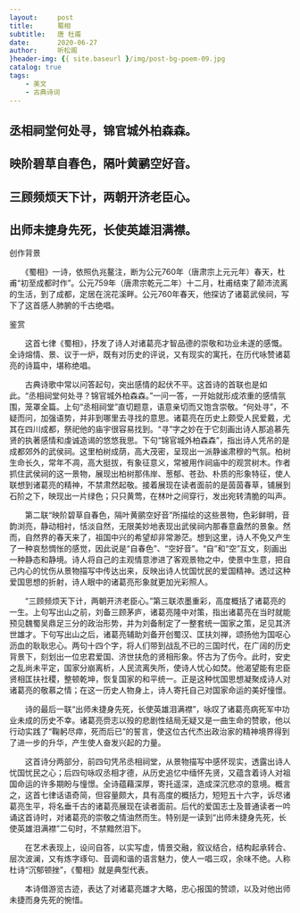 ```yaml
---
layout:     post
title:      蜀相
subtitle:   唐 杜甫
date:       2020-06-27
author:     听松阁
}header-img: {{ site.baseurl }/img/post-bg-poem-09.jpg
catalog: true
tags:
    - 美文
    - 古典诗词
---
```


## 丞相祠堂何处寻，锦官城外柏森森。

## 映阶碧草自春色，隔叶黄鹂空好音。

## 三顾频烦天下计，两朝开济老臣心。

## 出师未捷身先死，长使英雄泪满襟。





创作背景



　　《蜀相》一诗，依照仇兆鳌注，断为公元760年（唐肃宗上元元年）春天，杜甫“初至成都时作”。公元759年（唐肃宗乾元二年）十二月，杜甫结束了颠沛流离的生活，到了成都，定居在浣花溪畔。公元760年春天，他探访了诸葛武侯祠，写下了这首感人肺腑的千古绝唱。







鉴赏



　　这首七律《蜀相》，抒发了诗人对诸葛亮才智品德的崇敬和功业未遂的感慨。全诗熔情、景、议于一炉，既有对历史的评说，又有现实的寓托，在历代咏赞诸葛亮的诗篇中，堪称绝唱。



　　古典诗歌中常以问答起句，突出感情的起伏不平。这首诗的首联也是如此。“丞相祠堂何处寻？锦官城外柏森森。”一问一答，一开始就形成浓重的感情氛围，笼罩全篇。上句“丞相祠堂”直切题意，语意亲切而又饱含崇敬。“何处寻”，不疑而问，加强语势，并非到哪里去寻找的意思。诸葛亮在历史上颇受人民爱戴，尤其在四川成都，祭祀他的庙宇很容易找到。“寻”字之妙在于它刻画出诗人那追慕先贤的执著感情和虔诚造谒的悠悠我思。下句“锦官城外柏森森”，指出诗人凭吊的是成都郊外的武侯祠。这里柏树成荫，高大茂密，呈现出一派静谧肃穆的气氛。柏树生命长久，常年不凋，高大挺拔，有象征意义，常被用作祠庙中的观赏树木。作者抓住武侯祠的这一景物，展现出柏树那伟岸、葱郁、苍劲、朴质的形象特征，使人联想到诸葛亮的精神，不禁肃然起敬。接着展现在读者面前的是茵茵春草，铺展到石阶之下，映现出一片绿色；只只黄莺，在林叶之间穿行，发出宛转清脆的叫声。



　　第二联“映阶碧草自春色，隔叶黄鹂空好音”所描绘的这些景物，色彩鲜明，音韵浏亮，静动相衬，恬淡自然，无限美妙地表现出武侯祠内那春意盎然的景象。然而，自然界的春天来了，祖国中兴的希望却非常渺茫。想到这里，诗人不免又产生了一种哀愁惆怅的感觉，因此说是“自春色”、“空好音”。“自”和“空”互文，刻画出一种静态和静境。诗人将自己的主观情意渗进了客观景物之中，使景中生意，把自己内心的忧伤从景物描写中传达出来，反映出诗人忧国忧民的爱国精神。透过这种爱国思想的折射，诗人眼中的诸葛亮形象就更加光彩照人。



　　“三顾频烦天下计，两朝开济老臣心。”第三联浓墨重彩，高度概括了诸葛亮的一生。上句写出山之前，刘备三顾茅庐，诸葛亮隆中对策，指出诸葛亮在当时就能预见魏蜀吴鼎足三分的政治形势，并为刘备制定了一整套统一国家之策，足见其济世雄才。下句写出山之后，诸葛亮辅助刘备开创蜀汉、匡扶刘禅，颂扬他为国呕心沥血的耿耿忠心。两句十四个字，将人们带到战乱不已的三国时代，在广阔的历史背景下，刻划出一位忠君爱国、济世扶危的贤相形象。怀古为了伤今。此时，安史之乱尚未平定，国家分崩离析，人民流离失所，使诗人忧心如焚。他渴望能有忠臣贤相匡扶社稷，整顿乾坤，恢复国家的和平统一。正是这种忧国思想凝聚成诗人对诸葛亮的敬慕之情；在这一历史人物身上，诗人寄托自己对国家命运的美好憧憬。



　　诗的最后一联“出师未捷身先死，长使英雄泪满襟”，咏叹了诸葛亮病死军中功业未成的历史不幸。诸葛亮赍志以殁的悲剧性结局无疑又是一曲生命的赞歌，他以行动实践了“鞠躬尽瘁，死而后已”的誓言，使这位古代杰出政治家的精神境界得到了进一步的升华，产生使人奋发兴起的力量。



　　这首诗分两部分，前四句凭吊丞相祠堂，从景物描写中感怀现实，透露出诗人忧国忧民之心；后四句咏叹丞相才德，从历史追忆中缅怀先贤，又蕴含着诗人对祖国命运的许多期盼与憧憬。全诗蕴藉深厚，寄托遥深，造成深沉悲凉的意境。概言之，这首七律话语奇简，但容量颇大，具有高度的概括力，短短五十六字，诉尽诸葛亮生平，将名垂千古的诸葛亮展现在读者面前。后代的爱国志士及普通读者一吟诵这首诗时，对诸葛亮的崇敬之情油然而生。特别是一读到“出师未捷身先死，长使英雄泪满襟”二句时，不禁黯然泪下。



　　在艺术表现上，设问自答，以实写虚，情景交融，叙议结合，结构起承转合、层次波澜，又有炼字琢句、音调和谐的语言魅力，使人一唱三叹，余味不绝。人称杜诗“沉郁顿挫”，《蜀相》就是典型代表。



　　本诗借游览古迹，表达了对诸葛亮雄才大略，忠心报国的赞颂，以及对他出师未捷而身先死的惋惜。
